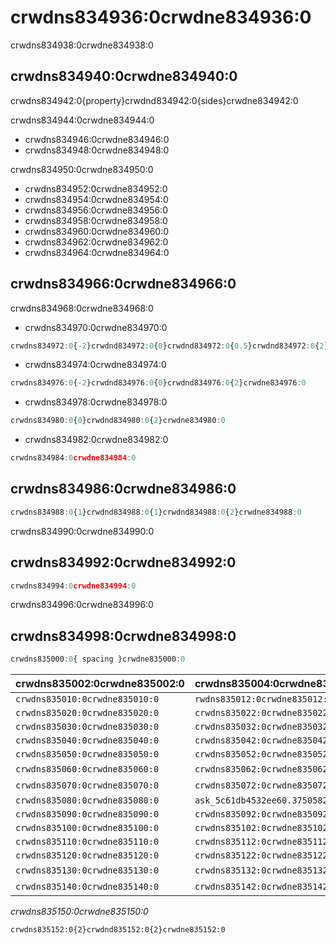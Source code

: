 # crwdns834936:0crwdne834936:0

<p class="description">crwdns834938:0crwdne834938:0</p>

## crwdns834940:0crwdne834940:0

crwdns834942:0{property}crwdnd834942:0{sides}crwdne834942:0

crwdns834944:0crwdne834944:0

- crwdns834946:0crwdne834946:0
- crwdns834948:0crwdne834948:0

crwdns834950:0crwdne834950:0

- crwdns834952:0crwdne834952:0
- crwdns834954:0crwdne834954:0
- crwdns834956:0crwdne834956:0
- crwdns834958:0crwdne834958:0
- crwdns834960:0crwdne834960:0
- crwdns834962:0crwdne834962:0
- crwdns834964:0crwdne834964:0

## crwdns834966:0crwdne834966:0

crwdns834968:0crwdne834968:0

- crwdns834970:0crwdne834970:0

```jsx
crwdns834972:0{-2}crwdnd834972:0{0}crwdnd834972:0{0.5}crwdnd834972:0{2}crwdne834972:0
```

- crwdns834974:0crwdne834974:0

```jsx
crwdns834976:0{-2}crwdnd834976:0{0}crwdnd834976:0{2}crwdne834976:0
```

- crwdns834978:0crwdne834978:0

```jsx
crwdns834980:0{0}crwdnd834980:0{2}crwdne834980:0
```

- crwdns834982:0crwdne834982:0

```jsx
crwdns834984:0crwdne834984:0
```

## crwdns834986:0crwdne834986:0

```jsx
crwdns834988:0{1}crwdnd834988:0{1}crwdnd834988:0{2}crwdne834988:0
```

crwdns834990:0crwdne834990:0

## crwdns834992:0crwdne834992:0

```jsx
crwdns834994:0crwdne834994:0
```

crwdns834996:0crwdne834996:0

## crwdns834998:0crwdne834998:0

```js
crwdns835000:0{ spacing }crwdne835000:0
```

| crwdns835002:0crwdne835002:0   | crwdns835004:0crwdne835004:0                                                         | crwdns835006:0crwdne835006:0   | crwdns835008:0crwdne835008:0                                   |
|:------------------------------ |:------------------------------------------------------------------------------------ |:------------------------------ |:-------------------------------------------------------------- |
| `crwdns835010:0crwdne835010:0` | `rwdns835012:0crwdne835012:0ask_5c61db45261ca2.63986591crwdns835012:0crwdne835012:0` | `crwdns835014:0crwdne835014:0` | [`crwdns835018:0crwdne835018:0`](crwdns835016:0crwdne835016:0) |
| `crwdns835020:0crwdne835020:0` | `crwdns835022:0crwdne835022:0`                                                       | `crwdns835024:0crwdne835024:0` | [`crwdns835028:0crwdne835028:0`](crwdns835026:0crwdne835026:0) |
| `crwdns835030:0crwdne835030:0` | `crwdns835032:0crwdne835032:0`                                                       | `crwdns835034:0crwdne835034:0` | [`crwdns835038:0crwdne835038:0`](crwdns835036:0crwdne835036:0) |
| `crwdns835040:0crwdne835040:0` | `crwdns835042:0crwdne835042:0`                                                       | `crwdns835044:0crwdne835044:0` | [`crwdns835048:0crwdne835048:0`](crwdns835046:0crwdne835046:0) |
| `crwdns835050:0crwdne835050:0` | `crwdns835052:0crwdne835052:0`                                                       | `crwdns835054:0crwdne835054:0` | [`crwdns835058:0crwdne835058:0`](crwdns835056:0crwdne835056:0) |
| `crwdns835060:0crwdne835060:0` | `crwdns835062:0crwdne835062:0`                                                       | crwdns835064:0crwdne835064:0   | [`crwdns835068:0crwdne835068:0`](crwdns835066:0crwdne835066:0) |
| `crwdns835070:0crwdne835070:0` | `crwdns835072:0crwdne835072:0`                                                       | crwdns835074:0crwdne835074:0   | [`crwdns835078:0crwdne835078:0`](crwdns835076:0crwdne835076:0) |
| `crwdns835080:0crwdne835080:0` | `ask_5c61db4532ee60.37505826crwdns835082:0crwdne835082:0`                            | `crwdns835084:0crwdne835084:0` | [`crwdns835088:0crwdne835088:0`](crwdns835086:0crwdne835086:0) |
| `crwdns835090:0crwdne835090:0` | `crwdns835092:0crwdne835092:0`                                                       | `crwdns835094:0crwdne835094:0` | [`crwdns835098:0crwdne835098:0`](crwdns835096:0crwdne835096:0) |
| `crwdns835100:0crwdne835100:0` | `crwdns835102:0crwdne835102:0`                                                       | `crwdns835104:0crwdne835104:0` | [`crwdns835108:0crwdne835108:0`](crwdns835106:0crwdne835106:0) |
| `crwdns835110:0crwdne835110:0` | `crwdns835112:0crwdne835112:0`                                                       | `crwdns835114:0crwdne835114:0` | [`crwdns835118:0crwdne835118:0`](crwdns835116:0crwdne835116:0) |
| `crwdns835120:0crwdne835120:0` | `crwdns835122:0crwdne835122:0`                                                       | `crwdns835124:0crwdne835124:0` | [`crwdns835128:0crwdne835128:0`](crwdns835126:0crwdne835126:0) |
| `crwdns835130:0crwdne835130:0` | `crwdns835132:0crwdne835132:0`                                                       | crwdns835134:0crwdne835134:0   | [`crwdns835138:0crwdne835138:0`](crwdns835136:0crwdne835136:0) |
| `crwdns835140:0crwdne835140:0` | `crwdns835142:0crwdne835142:0`                                                       | crwdns835144:0crwdne835144:0   | [`crwdns835148:0crwdne835148:0`](crwdns835146:0crwdne835146:0) |

*crwdns835150:0crwdne835150:0*

```diff
crwdns835152:0{2}crwdnd835152:0{2}crwdne835152:0
```